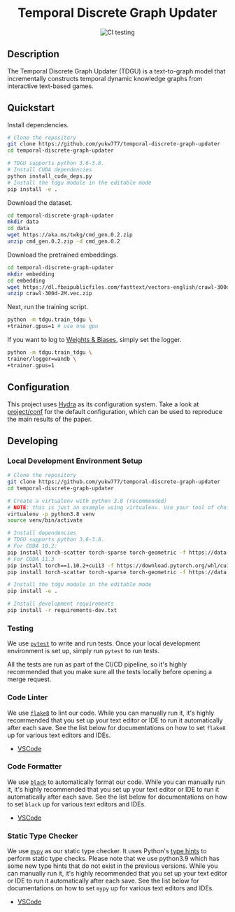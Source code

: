 <div align="center">

# Temporal Discrete Graph Updater

<!--
Badges upon publication
[![Paper](http://img.shields.io/badge/paper-arxiv.1001.2234-B31B1B.svg)](https://www.nature.com/articles/nature14539)
[![Conference](http://img.shields.io/badge/NeurIPS-2019-4b44ce.svg)](https://papers.nips.cc/book/advances-in-neural-information-processing-systems-31-2018)
[![Conference](http://img.shields.io/badge/ICLR-2019-4b44ce.svg)](https://papers.nips.cc/book/advances-in-neural-information-processing-systems-31-2018)
[![Conference](http://img.shields.io/badge/AnyConference-year-4b44ce.svg)](https://papers.nips.cc/book/advances-in-neural-information-processing-systems-31-2018)
ARXIV
[![Paper](http://img.shields.io/badge/arxiv-math.co:1480.1111-B31B1B.svg)](https://www.nature.com/articles/nature14539)
-->
![CI testing](https://github.com/yukw777/pl-hydra-seed/actions/workflows/ci-testing.yml/badge.svg)


<!--
Conference
-->
</div>

## Description
The Temporal Discrete Graph Updater (TDGU) is a text-to-graph model that incrementally constructs temporal dynamic knowledge graphs from interactive text-based games.

## Quickstart
Install dependencies.
```bash
# Clone the repository
git clone https://github.com/yukw777/temporal-discrete-graph-updater
cd temporal-discrete-graph-updater

# TDGU supports python 3.6-3.8.
# Install CUDA dependencies
python install_cuda_deps.py
# Install the tdgu module in the editable mode
pip install -e .
```

Download the dataset.
```bash
cd temporal-discrete-graph-updater
mkdir data
cd data
wget https://aka.ms/twkg/cmd_gen.0.2.zip
unzip cmd_gen.0.2.zip -d cmd_gen.0.2
```

Download the pretrained embeddings.
```bash
cd temporal-discrete-graph-updater
mkdir embedding
cd embedding
wget https://dl.fbaipublicfiles.com/fasttext/vectors-english/crawl-300d-2M.vec.zip
unzip crawl-300d-2M.vec.zip
```

Next, run the training script.
```bash
python -m tdgu.train_tdgu \
+trainer.gpus=1 # use one gpu
```

If you want to log to [Weights & Biases](https://wandb.ai/), simply set the logger.
```bash
python -m tdgu.train_tdgu \
trainer/logger=wandb \
+trainer.gpus=1
```

## Configuration
This project uses [Hydra](https://hydra.cc/) as its configuration system. Take a look at [project/conf](project/conf) for the default configuration, which can be used to reproduce the main results of the paper.

## Developing
### Local Development Environment Setup
```bash
# Clone the repository
git clone https://github.com/yukw777/temporal-discrete-graph-updater
cd temporal-discrete-graph-updater

# Create a virtualenv with python 3.8 (recommended)
# NOTE: this is just an example using virtualenv. Use your tool of choice for creating a python virtual environment.
virtualenv -p python3.8 venv
source venv/bin/activate

# Install dependencies
# TDGU supports python 3.6-3.8.
# For CUDA 10.2:
pip install torch-scatter torch-sparse torch-geometric -f https://data.pyg.org/whl/torch-1.10.0+cu102.html
# For CUDA 11.3
pip install torch==1.10.2+cu113 -f https://download.pytorch.org/whl/cu113/torch_stable.html
pip install torch-scatter torch-sparse torch-geometric -f https://data.pyg.org/whl/torch-1.10.0+cu113.html

# Install the tdgu module in the editable mode
pip install -e .

# Install development requirements
pip install -r requirements-dev.txt
```

### Testing
We use [`pytest`](https://docs.pytest.org/) to write and run tests. Once your local development environment is set up, simply run `pytest` to run tests.

All the tests are run as part of the CI/CD pipeline, so it's highly recommended that you make sure all the tests locally before opening a merge request.

### Code Linter
We use [`flake8`](https://flake8.pycqa.org/) to lint our code. While you can manually run it, it's highly recommended that you set up your text editor or IDE to run it automatically after each save. See the list below for documentations on how to set `flake8` up for various text editors and IDEs.

- [VSCode](https://code.visualstudio.com/docs/python/linting)

### Code Formatter
We use [`black`](https://github.com/psf/black) to automatically format our code. While you can manually run it, it's highly recommended that you set up your text editor or IDE to run it automatically after each save. See the list below for documentations on how to set `black` up for various text editors and IDEs.

- [VSCode](https://dev.to/adamlombard/how-to-use-the-black-python-code-formatter-in-vscode-3lo0)

### Static Type Checker
We use [`mypy`](http://mypy-lang.org/) as our static type checker. It uses Python's [type hints](https://docs.python.org/3.9/library/typing.html) to perform static type checks. Please note that we use python3.9 which has some new type hints that do not exist in the previous versions. While you can manually run it, it's highly recommended that you set up your text editor or IDE to run it automatically after each save. See the list below for documentations on how to set `mypy` up for various text editors and IDEs.

- [VSCode](https://code.visualstudio.com/docs/python/linting#_mypy)

<!-- ## Citation
```
@article{YourName,
  title={Your Title},
  author={Your team},
  journal={Location},
  year={Year}
}
``` -->
